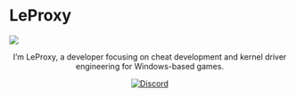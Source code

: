 # LeProxy
![](https://komarev.com/ghpvc/?username=Non-MaskableInterrupt&color=d16ef4&abbreviated=true)
</p>

<p align="center">
I’m LeProxy, a developer focusing on cheat development and kernel driver engineering for Windows-based games. <br />

<p align="center">
<a href="https://discord.com/users/.prcb"><img src="https://img.shields.io/static/v1?logo=discord&label=&message=Discord&color=36393f&style=flat-square" alt="Discord">
